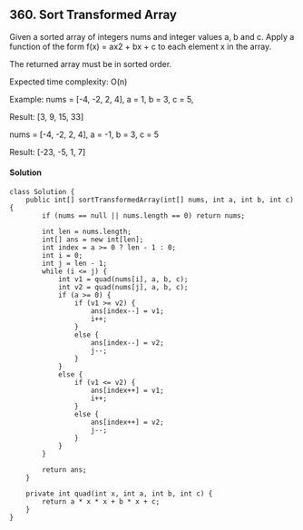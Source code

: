 ## 360. Sort Transformed Array
Given a sorted array of integers nums and integer values a, b and c. Apply a function of the form f(x) = ax2 + bx + c to each element x in the array.

The returned array must be in sorted order.

Expected time complexity: O(n)

Example:
nums = [-4, -2, 2, 4], a = 1, b = 3, c = 5,

Result: [3, 9, 15, 33]

nums = [-4, -2, 2, 4], a = -1, b = 3, c = 5

Result: [-23, -5, 1, 7]

#### Solution

~~~
class Solution {
    public int[] sortTransformedArray(int[] nums, int a, int b, int c) {
        if (nums == null || nums.length == 0) return nums;

        int len = nums.length;
        int[] ans = new int[len];
        int index = a >= 0 ? len - 1 : 0;
        int i = 0;
        int j = len - 1;
        while (i <= j) {
            int v1 = quad(nums[i], a, b, c);
            int v2 = quad(nums[j], a, b, c);
            if (a >= 0) {    
                if (v1 >= v2) {
                    ans[index--] = v1;
                    i++;
                }
                else {
                    ans[index--] = v2;
                    j--;
                }
            }
            else {
                if (v1 <= v2) {
                    ans[index++] = v1;
                    i++;
                }
                else {
                    ans[index++] = v2;
                    j--;
                }
            }
        }

        return ans;
    }

    private int quad(int x, int a, int b, int c) {
        return a * x * x + b * x + c;
    }
}
~~~
